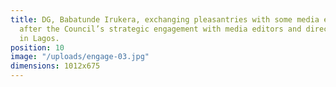 ```yaml
---
title: DG, Babatunde Irukera, exchanging pleasantries with some media editors soon
  after the Council’s strategic engagement with media editors and directors, recently
  in Lagos.
position: 10
image: "/uploads/engage-03.jpg"
dimensions: 1012x675
---
```


